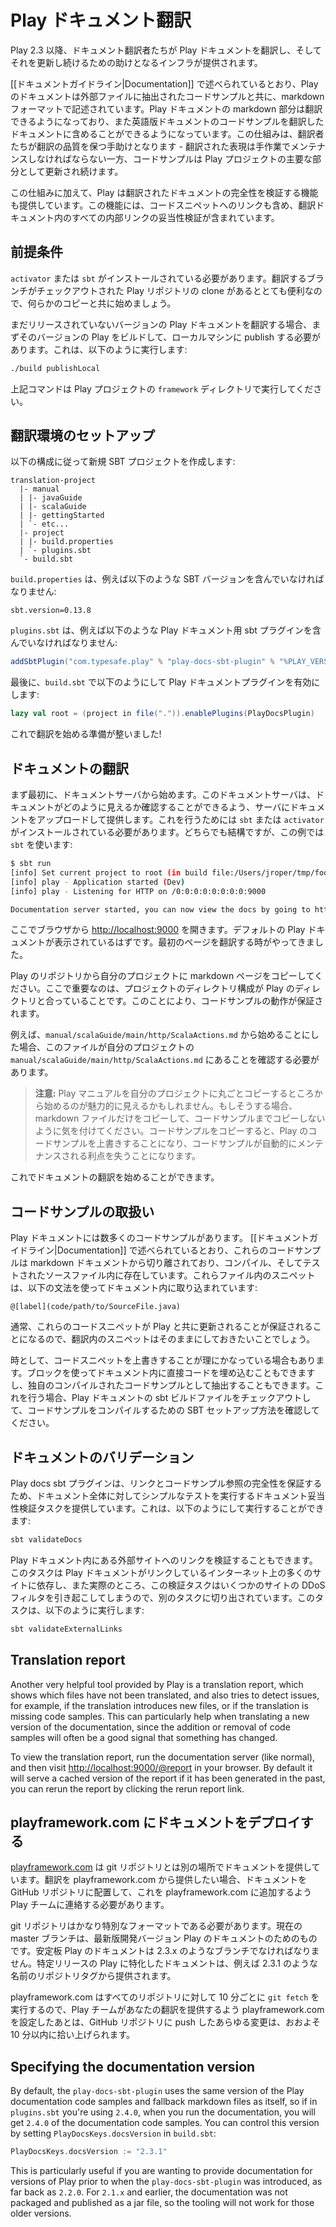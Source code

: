 <!--- Copyright (C) 2009-2015 Typesafe Inc. <http://www.typesafe.com> -->
<!--
# Translating the Play Documentation
-->
# Play ドキュメント翻訳

<!--
Play 2.3+ provides infrastructure to aid documentation translators in translating the Play documentation and keeping it up to date.
-->
Play 2.3 以降、ドキュメント翻訳者たちが Play ドキュメントを翻訳し、そしてそれを更新し続けるための助けとなるインフラが提供されます。

<!--
As described in the [[Documentation Guidelines|Documentation]], Play's documentation is written in markdown format with code samples extracted to external files.  Play allows the markdown components of the documentation to be translated, while allowing the original code samples from the English documentation to be included in the translated documentation.  This assists translators in maintaining translation quality - the code samples are kept up to date as part of the core Play project, while the translated descriptions have to be maintained manually.
-->
[[ドキュメントガイドライン|Documentation]] で述べられているとおり、Play のドキュメントは外部ファイルに抽出されたコードサンプルと共に、markdown フォーマットで記述されています。Play ドキュメントの markdown 部分は翻訳できるようになっており、また英語版ドキュメントのコードサンプルを翻訳したドキュメントに含めることができるようになっています。この仕組みは、翻訳者たちが翻訳の品質を保つ手助けとなります - 翻訳された表現は手作業でメンテナンスしなければならない一方、コードサンプルは Play プロジェクトの主要な部分として更新され続けます。

<!--
In addition to this, Play also provides facilities for validating the integrity of translated documentation.  This includes validating all internal links, including links to code snippets, in the translation.
-->
この仕組みに加えて、Play は翻訳されたドキュメントの完全性を検証する機能も提供しています。この機能には、コードスニペットへのリンクも含め、翻訳ドキュメント内のすべての内部リンクの妥当性検証が含まれています。

<!--
## Prerequisites
-->
## 前提条件

<!--
You need to have `activator` or `sbt` installed.  It will also be very useful to have a clone of the Play repository, with the branch that you're translating checked out, so that you have something to copy to start with.
-->
`activator` または `sbt` がインストールされている必要があります。翻訳するブランチがチェックアウトされた Play リポジトリの clone があるととても便利なので、何らかのコピーと共に始めましょう。

<!--
If you're translating an unreleased version of the Play documentation, then you'll need to build that version of Play and publish it locally on your machine first.  This can be done by running:
-->
まだリリースされていないバージョンの Play ドキュメントを翻訳する場合、まずそのバージョンの Play をビルドして、ローカルマシンに publish する必要があります。これは、以下のように実行します:

```bash
./build publishLocal
```

<!--
in the `framework` directory of the Play project.
-->
上記コマンドは Play プロジェクトの `framework` ディレクトリで実行してください。

<!--
## Setting up a translation
-->
## 翻訳環境のセットアップ

<!--
Create a new SBT project with the following structure:
-->
以下の構成に従って新規 SBT プロジェクトを作成します:

```
translation-project
  |- manual
  | |- javaGuide
  | |- scalaGuide
  | |- gettingStarted
  | `- etc...
  |- project
  | |- build.properties
  | `- plugins.sbt
  `- build.sbt
```

<!--
`build.properties` should contain the SBT version, ie:
-->
`build.properties` は、例えば以下のような SBT バージョンを含んでいなければなりません:

```
sbt.version=0.13.8
```

<!--
`plugins.sbt` should include the Play docs sbt plugin, ie:
-->
`plugins.sbt` は、例えば以下のような Play ドキュメント用 sbt プラグインを含んでいなければなりません:

```scala
addSbtPlugin("com.typesafe.play" % "play-docs-sbt-plugin" % "%PLAY_VERSION%")
```

<!--
Finally, `build.sbt` should enable the Play docs plugin, ie:
-->
最後に、`build.sbt` で以下のようにして Play ドキュメントプラグインを有効にします:

```scala
lazy val root = (project in file(".")).enablePlugins(PlayDocsPlugin)
```

<!--
Now you're ready to start translating!
-->
これで翻訳を始める準備が整いました!

<!--
## Translating documentation
-->
## ドキュメントの翻訳

<!--
First off, start the documentation server.  The documentation server will serve your documentation up for you so you can see what it looks like as you're going.  To do this you'll need `sbt` or `activator` installed, either one is fine, in the examples here we'll be using `sbt`:
-->
まず最初に、ドキュメントサーバから始めます。このドキュメントサーバは、ドキュメントがどのように見えるか確認することができるよう、サーバにドキュメントをアップロードして提供します。これを行うためには `sbt` または `activator` がインストールされている必要があります。どちらでも結構ですが、この例では `sbt` を使います:

```bash
$ sbt run
[info] Set current project to root (in build file:/Users/jroper/tmp/foo-translation/)
[info] play - Application started (Dev)
[info] play - Listening for HTTP on /0:0:0:0:0:0:0:0:9000

Documentation server started, you can now view the docs by going to http://0:0:0:0:0:0:0:0:9000
```

<!--
Now open <http://localhost:9000> in your browser.  You should be able to see the default Play documentation.  It's time to translate your first page.
-->
ここでブラウザから <http://localhost:9000> を開きます。デフォルトの Play ドキュメントが表示されているはずです。最初のページを翻訳する時がやってきました。

<!--
Copy a markdown page from the Play repository into your project.  It is important to ensure that the directory structure in your project matches the directory in Play, this will ensure that the code samples work.
-->
Play のリポジトリから自分のプロジェクトに markdown ページをコピーしてください。ここで重要なのは、プロジェクトのディレクトリ構成が Play のディレクトリと合っていることです。このことにより、コードサンプルの動作が保証されます。

<!--
For example, if you choose to start with `manual/scalaGuide/main/http/ScalaActions.md`, then you need to ensure that it is in `manual/scalaGuide/main/http/ScalaActions.md` in your project.
-->
例えば、`manual/scalaGuide/main/http/ScalaActions.md` から始めることにした場合、このファイルが自分のプロジェクトの `manual/scalaGuide/main/http/ScalaActions.md` にあることを確認する必要があります。

<!--
> **Note:** It may be tempting to start by copying the entire Play manual into your project.  If you do do this, make sure you only copy the markdown files, that you don't copy the code samples as well.  If you copy the code samples, they will override the code samples from Play, and you will lose the benefit of having those code samples automatically maintained for you.
-->
> **注意:** Play マニュアルを自分のプロジェクトに丸ごとコピーするところから始めるのが魅力的に見えるかもしれません。もしそうする場合、markdown ファイルだけをコピーして、コードサンプルまでコピーしないように気を付けてください。コードサンプルをコピーすると、Play のコードサンプルを上書きすることになり、コードサンプルが自動的にメンテナンスされる利点を失うことになります。

<!--
Now you can start translating the file.
-->
これでドキュメントの翻訳を始めることができます。

<!--
## Dealing with code samples
-->
## コードサンプルの取扱い

<!--
The Play documentation is full of code samples.  As described in the [[Documentation Guidelines|Documentation]], these code samples live outside of the markdown documentation and live in compiled and tested source files.  Snippets from these files get included in the documentation using the following syntax:
-->
Play ドキュメントには数多くのコードサンプルがあります。 [[ドキュメントガイドライン|Documentation]] で述べられているとおり、これらのコードサンプルは markdown ドキュメントから切り離されており、コンパイル、そしてテストされたソースファイル内に存在しています。これらファイル内のスニペットは、以下の文法を使ってドキュメント内に取り込まれています:

```
@[label](code/path/to/SourceFile.java)
```

<!--
Generally, you will want to leave these snippets as is in your translation, this will ensure that the code snippets your translation stays up to date with Play.
-->
通常、これらのコードスニペットが Play と共に更新されることが保証されることになるので、翻訳内のスニペットはそのままにしておきたいことでしょう。

<!--
In some situations, it may make sense to override them.  You can either do this by putting the code directly in the documentation, using a fenced block, or by extracting them into your projects own compile code samples.  If you do that, checkout the Play documentation sbt build files for how you might setup SBT to compile them.
-->
時として、コードスニペットを上書きすることが理にかなっている場合もあります。ブロックを使ってドキュメント内に直接コードを埋め込むこともできますし、独自のコンパイルされたコードサンプルとして抽出することもできます。これを行う場合、Play ドキュメントの sbt ビルドファイルをチェックアウトして、コードサンプルをコンパイルするための SBT セットアップ方法を確認してください。

<!--
## Validating the documentation
-->
## ドキュメントのバリデーション

<!--
The Play docs sbt plugin provides a documentation validation task that runs some simple tests over the documentation, to ensure the integrity of links and code sample references.  You can run this by running:
-->
Play docs sbt プラグインは、リンクとコードサンプル参照の完全性を保証するため、ドキュメント全体に対してシンプルなテストを実行するドキュメント妥当性検証タスクを提供しています。これは、以下のようにして実行することができます:

```bash
sbt validateDocs
```

<!--
You can also validate the links to external sites in Play's documentation.  This is a separate task because it's dependent on many sites on the internet that Play's documentation links to, and the validation task in fact actually triggers DDoS filters on some sites.  To run it, run:
-->
Play ドキュメント内にある外部サイトへのリンクを検証することもできます。このタスクは Play ドキュメントがリンクしているインターネット上の多くのサイトに依存し、また実際のところ、この検証タスクはいくつかのサイトの DDoS フィルタを引き起こしてしまうので、別のタスクに切り出されています。このタスクは、以下のように実行します:

```bash
sbt validateExternalLinks
```

## Translation report

Another very helpful tool provided by Play is a translation report, which shows which files have not been translated, and also tries to detect issues, for example, if the translation introduces new files, or if the translation is missing code samples.  This can particularly help when translating a new version of the documentation, since the addition or removal of code samples will often be a good signal that something has changed.

To view the translation report, run the documentation server (like normal), and then visit <http://localhost:9000/@report> in your browser.  By default it will serve a cached version of the report if it has been generated in the past, you can rerun the report by clicking the rerun report link.

<!--
## Deploying documentation to playframework.com
-->
## playframework.com にドキュメントをデプロイする

<!--
[playframework.com](https://playframework.com) serves documentation out of git repositories.  If you want your translation to be served from playframework.com, you'll need to put your documentation into a GitHub repository, and contact the Play team to have them add it to playframework.com.
-->
[playframework.com](https://playframework.com) は git リポジトリとは別の場所でドキュメントを提供しています。翻訳を playframework.com から提供したい場合、ドキュメントを GitHub リポジトリに配置して、これを playframework.com に追加するよう Play チームに連絡する必要があります。

<!--
The git repository needs to be in a very particular format.  The current master branch is for the documentation of the latest development version of Play.  Documentation for stable versions of Play must be in branches such as 2.3.x.  Documentation specific to a particular release of Play will be served from a tag of the repository with that name, for example, 2.3.1.
-->
git リポジトリはかなり特別なフォーマットである必要があります。現在の master ブランチは、最新版開発バージョン Play のドキュメントのためのものです。安定板 Play のドキュメントは 2.3.x のようなブランチでなければなりません。特定リリースの Play に特化したドキュメントは、例えば 2.3.1 のような名前のリポジトリタグから提供されます。

<!--
Once the Play team has configured playframework.com to serve your translation, any changes pushed to your GitHub repository will be picked up within about 10 minutes, as playframework.com does a `git fetch` on all repos it uses once every 10 minutes.
-->
playframework.com はすべてのリポジトリに対して 10 分ごとに `git fetch` を実行するので、Play チームがあなたの翻訳を提供するよう playframework.com を設定したあとは、GitHub リポジトリに push したあらゆる変更は、おおよそ 10 分以内に拾い上げられます。

## Specifying the documentation version

By default, the `play-docs-sbt-plugin` uses the same version of the Play documentation code samples and fallback markdown files as itself, so if in `plugins.sbt` you're using `2.4.0`, when you run the documentation, you will get `2.4.0` of the documentation code samples.  You can control this version by setting `PlayDocsKeys.docsVersion` in `build.sbt`:

```scala
PlayDocsKeys.docsVersion := "2.3.1"
```

This is particularly useful if you are wanting to provide documentation for versions of Play prior to when the `play-docs-sbt-plugin` was introduced, as far back as `2.2.0`.  For `2.1.x` and earlier, the documentation was not packaged and published as a jar file, so the tooling will not work for those older versions.
